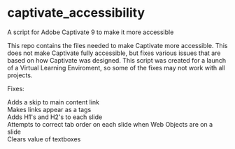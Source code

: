# captivate_accessibility
A script for Adobe Captivate 9 to make it more accessible

This repo contains the files needed to make Captivate more accessible.  This does not make Captivate fully accessible, but fixes various issues that are based on how Captivate was designed.  This script was created
for a launch of a Virtual Learning Enviroment, so some of the fixes may not work with all projects.

Fixes:

Adds a skip to main content link <br>
Makes links appear as a tags<br>
Adds H1's and H2's to each slide <br>
Attempts to correct tab order on each slide when Web Objects are on a slide<br>
Clears value of textboxes<br>


